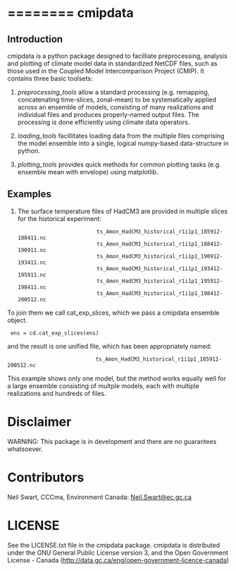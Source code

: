 ========
cmipdata
========

Introduction
------------

cmipdata is a python package designed to facilliate preprocessing, analysis and plotting of climate model data
in standardized NetCDF files, such as those used in the Coupled Model Intercomparison Project (CMIP). 
It contains three basic toolsets: 

1) *preprocessing_tools* allow a standard processing (e.g. remapping, concatenating time-slices, zonal-mean) to be 
   systematically applied across an ensemble of models, consisting of many realizations and individual files and 
   produces properly-named output files. The processing is done efficiently using climate data operators. 

2) *loading_tools* facillitates loading data from the multiple files comprising the model ensemble into a single, logical
   numpy-based data-structure in python. 

3) *plotting_tools* provides quick methods for common plotting tasks (e.g. ensemble mean with envelope) using matplotlib.


Examples
--------

1) The surface temperature files of HadCM3 are provided in multiple slices for the historical experiment: 

                                ts_Amon_HadCM3_historical_r1i1p1_185912-188411.nc
                                ts_Amon_HadCM3_historical_r1i1p1_188412-190911.nc
                                ts_Amon_HadCM3_historical_r1i1p1_190912-193411.nc
                                ts_Amon_HadCM3_historical_r1i1p1_193412-195911.nc
                                ts_Amon_HadCM3_historical_r1i1p1_195912-198411.nc
                                ts_Amon_HadCM3_historical_r1i1p1_198412-200512.nc

To join them we call cat_exp_slices, which we pass a cmipdata ensemble object.

     ens = cd.cat_exp_slices(ens)         

and the result is one unified file, which has been appropriately named:     
     
                                ts_Amon_HadCM3_historical_r1i1p1_185912-200512.nc

This example shows only one model, but the method works equally well for a large ensemble consisting
of multple models, each with multiple realizations and hundreds of files. 

Disclaimer
==========
WARNING: This package is in development and there are no guarantees whatsoever.

Contributors
============
Neil Swart, CCCma, Environment Canada: Neil.Swart@ec.gc.ca



LICENSE
=======

See the LICENSE.txt file in the cmipdata package. cmipdata is distributed
under the GNU General Public License version 3, and the Open Government License - Canada 
(http://data.gc.ca/eng/open-government-licence-canada)

